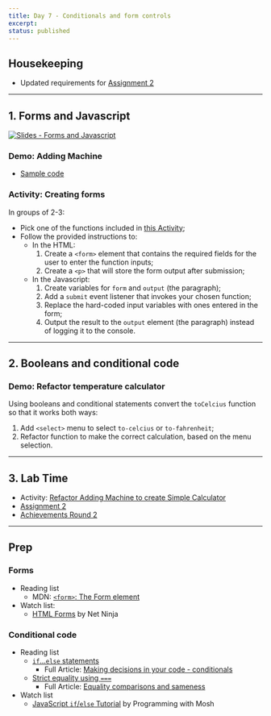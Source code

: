 ```yaml
---
title: Day 7 - Conditionals and form controls
excerpt: 
status: published
---
```


## Housekeeping
- Updated requirements for [Assignment 2](/courses/cpnt-262/assessments/assignment-2)

---

## 1. Forms and Javascript
[![Slides - Forms and Javascript](/images/slides/js-forms.png)](https://sait-wbdv.github.io/slides/f22/cpnt-262/js-forms.html)

### Demo: Adding Machine
- [Sample code](https://github.com/sait-wbdv/dailies-f22/tree/main/2022-10-25-forms/01-form-starter)

### Activity: Creating forms
In groups of 2-3:
- Pick one of the functions included in [this Activity](https://gist.github.com/acidtone/64c3c63e0ee7de3aa56adfc99deeeef8);
- Follow the provided instructions to:
    - In the HTML:
        1. Create a `<form>` element that contains the required fields for the user to enter the function inputs;
        2. Create a `<p>` that will store the form output after submission;
    - In the Javascript:
        1. Create variables for `form` and `output` (the paragraph);
        2. Add a `submit` event listener that invokes your chosen function;
        3. Replace the hard-coded input variables with ones entered in the form;
        4. Output the result to the `output` element (the paragraph) instead of logging it to the console.

---

## 2. Booleans and conditional code
### Demo: Refactor temperature calculator
Using booleans and conditional statements convert the `toCelcius` function so that it works both ways:
1. Add `<select>` menu to select `to-celcius` or `to-fahrenheit`;
2. Refactor function to make the correct calculation, based on the menu selection.

---

## 3. Lab Time
- Activity: [Refactor Adding Machine to create Simple Calculator](https://gist.github.com/acidtone/fb9d28505944280f548ad6dde0890102)
- [Assignment 2](/courses/cpnt-262/assessments/assignment-2)
- [Achievements Round 2](/courses/cpnt-262/assessments/achievements-2)

---

## Prep
### Forms
- Reading list
    - MDN: [`<form>`: The Form element](https://developer.mozilla.org/en-US/docs/Web/HTML/Element/form)
- Watch list:
    - [HTML Forms](https://www.youtube.com/watch?v=YwbIeMlxZAU) by Net Ninja

### Conditional code
- Reading list
    - [`if`...`else` statements](https://developer.mozilla.org/en-US/docs/Learn/JavaScript/Building_blocks/conditionals#if...else_statements)
        - Full Article: [Making decisions in your code - conditionals](https://developer.mozilla.org/en-US/docs/Learn/JavaScript/Building_blocks/conditionals)
    - [Strict equality using `===`](https://developer.mozilla.org/en-US/docs/Web/JavaScript/Equality_comparisons_and_sameness#strict_equality_using)
        - Full Article: [Equality comparisons and sameness](https://developer.mozilla.org/en-US/docs/Web/JavaScript/Equality_comparisons_and_sameness)
- Watch list
    - [JavaScript `if`/`else` Tutorial](https://www.youtube.com/watch?v=IsG4Xd6LlsM) by Programming with Mosh